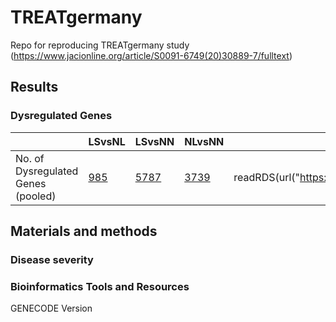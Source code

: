 # TREATgermany
Repo for reproducing TREATgermany study (https://www.jacionline.org/article/S0091-6749(20)30889-7/fulltext)


## Results

### Dysregulated Genes
 <i> | LSvsNL | LSvsNN | NLvsNN | R object
--- | --- | --- | --- | ---
No. of Dysregulated Genes (pooled)| [985](data/DGE_list_publication/pool_LSvsNL.csv) | [5787](data/DGE_list_publication/pool_LSvsNN.csv) | [3739](data/DGE_list_publication/pool_NLvsNN.csv) | readRDS(url("https://raw.githubusercontent.com/tuhulab/TREATgermany/master/data/DGE_list_publication/DGE_publication.rds"))



## Materials and methods


### Disease severity

### Bioinformatics Tools and Resources

GENECODE Version